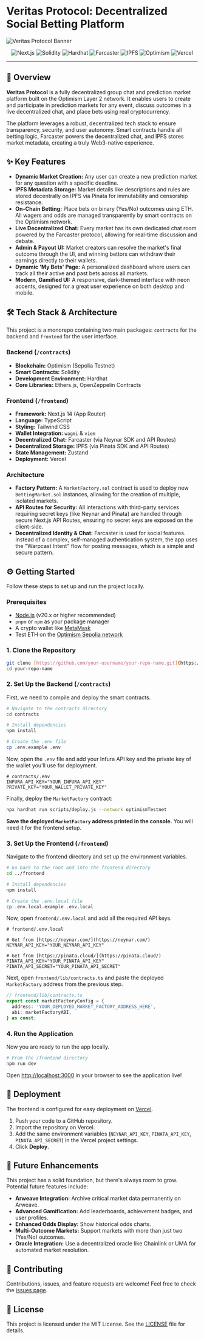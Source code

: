 # Veritas Protocol: Decentralized Social Betting Platform

![Veritas Protocol Banner](https://placehold.co/1200x400/1A2238/39FF14?text=Veritas+Protocol)

<p align="center">
  <img src="https://img.shields.io/badge/Next.js-000000?style=for-the-badge&logo=nextdotjs&logoColor=white" alt="Next.js">
  <img src="https://img.shields.io/badge/Solidity-363636?style=for-the-badge&logo=solidity&logoColor=white" alt="Solidity">
  <img src="https://img.shields.io/badge/Hardhat-222?style=for-the-badge&logo=hardhat&logoColor=white" alt="Hardhat">
  <img src="https://img.shields.io/badge/Farcaster-855DCD?style=for-the-badge&logo=farcaster&logoColor=white" alt="Farcaster">
  <img src="https://img.shields.io/badge/IPFS-65C2CB?style=for-the-badge&logo=ipfs&logoColor=white" alt="IPFS">
  <img src="https://img.shields.io/badge/Optimism-FF0420?style=for-the-badge&logo=optimism&logoColor=white" alt="Optimism">
  <img src="https://img.shields.io/badge/Vercel-000000?style=for-the-badge&logo=vercel&logoColor=white" alt="Vercel">
</p>

---

## 🚀 Overview

**Veritas Protocol** is a fully decentralized group chat and prediction market platform built on the Optimism Layer 2 network. It enables users to create and participate in prediction markets for any event, discuss outcomes in a live decentralized chat, and place bets using real cryptocurrency.

The platform leverages a robust, decentralized tech stack to ensure transparency, security, and user autonomy. Smart contracts handle all betting logic, Farcaster powers the decentralized chat, and IPFS stores market metadata, creating a truly Web3-native experience.

## ✨ Key Features

-   **Dynamic Market Creation:** Any user can create a new prediction market for any question with a specific deadline.
-   **IPFS Metadata Storage:** Market details like descriptions and rules are stored decentrally on IPFS via Pinata for immutability and censorship resistance.
-   **On-Chain Betting:** Place bets on binary (Yes/No) outcomes using ETH. All wagers and odds are managed transparently by smart contracts on the Optimism network.
-   **Live Decentralized Chat:** Every market has its own dedicated chat room powered by the Farcaster protocol, allowing for real-time discussion and debate.
-   **Admin & Payout UI:** Market creators can resolve the market's final outcome through the UI, and winning bettors can withdraw their earnings directly to their wallets.
-   **Dynamic 'My Bets' Page:** A personalized dashboard where users can track all their active and past bets across all markets.
-   **Modern, Gamified UI:** A responsive, dark-themed interface with neon accents, designed for a great user experience on both desktop and mobile.

## 🛠️ Tech Stack & Architecture

This project is a monorepo containing two main packages: `contracts` for the backend and `frontend` for the user interface.

### Backend (`/contracts`)

-   **Blockchain:** Optimism (Sepolia Testnet)
-   **Smart Contracts:** Solidity
-   **Development Environment:** Hardhat
-   **Core Libraries:** Ethers.js, OpenZeppelin Contracts

### Frontend (`/frontend`)

-   **Framework:** Next.js 14 (App Router)
-   **Language:** TypeScript
-   **Styling:** Tailwind CSS
-   **Wallet Integration:** `wagmi` & `viem`
-   **Decentralized Chat:** Farcaster (via Neynar SDK and API Routes)
-   **Decentralized Storage:** IPFS (via Pinata SDK and API Routes)
-   **State Management:** Zustand
-   **Deployment:** Vercel

### Architecture

-   **Factory Pattern:** A `MarketFactory.sol` contract is used to deploy new `BettingMarket.sol` instances, allowing for the creation of multiple, isolated markets.
-   **API Routes for Security:** All interactions with third-party services requiring secret keys (like Neynar and Pinata) are handled through secure Next.js API Routes, ensuring no secret keys are exposed on the client-side.
-   **Decentralized Identity & Chat:** Farcaster is used for social features. Instead of a complex, self-managed authentication system, the app uses the "Warpcast Intent" flow for posting messages, which is a simple and secure pattern.

## ⚙️ Getting Started

Follow these steps to set up and run the project locally.

### Prerequisites

-   [Node.js](https://nodejs.org/en/) (v20.x or higher recommended)
-   `pnpm` or `npm` as your package manager
-   A crypto wallet like [MetaMask](https://metamask.io/)
-   Test ETH on the [Optimism Sepolia network](https://faucet.quicknode.com/optimism/sepolia)

### 1. Clone the Repository

```bash
git clone [https://github.com/your-username/your-repo-name.git](https://github.com/your-username/your-repo-name.git)
cd your-repo-name
```

### 2. Set Up the Backend (`/contracts`)

First, we need to compile and deploy the smart contracts.

```bash
# Navigate to the contracts directory
cd contracts

# Install dependencies
npm install

# Create the .env file
cp .env.example .env
```

Now, open the `.env` file and add your Infura API key and the private key of the wallet you'll use for deployment.

```dotenv
# contracts/.env
INFURA_API_KEY="YOUR_INFURA_API_KEY"
PRIVATE_KEY="YOUR_WALLET_PRIVATE_KEY"
```

Finally, deploy the `MarketFactory` contract:

```bash
npx hardhat run scripts/deploy.js --network optimismTestnet
```

**Save the deployed `MarketFactory` address printed in the console.** You will need it for the frontend setup.

### 3. Set Up the Frontend (`/frontend`)

Navigate to the frontend directory and set up the environment variables.

```bash
# Go back to the root and into the frontend directory
cd ../frontend

# Install dependencies
npm install

# Create the .env.local file
cp .env.local.example .env.local
```

Now, open `frontend/.env.local` and add all the required API keys.

```dotenv
# frontend/.env.local

# Get from [https://neynar.com/](https://neynar.com/)
NEYNAR_API_KEY="YOUR_NEYNAR_API_KEY"

# Get from [https://pinata.cloud/](https://pinata.cloud/)
PINATA_API_KEY="YOUR_PINATA_API_KEY"
PINATA_API_SECRET="YOUR_PINATA_API_SECRET"
```

Next, open `frontend/lib/contracts.ts` and paste the deployed `MarketFactory` address from the previous step.

```ts
// frontend/lib/contracts.ts
export const marketFactoryConfig = {
  address: 'YOUR_DEPLOYED_MARKET_FACTORY_ADDRESS_HERE',
  abi: marketFactoryABI,
} as const;
```

### 4. Run the Application

Now you are ready to run the app locally.

```bash
# From the /frontend directory
npm run dev
```

Open [http://localhost:3000](http://localhost:3000) in your browser to see the application live!

## 🚀 Deployment

The frontend is configured for easy deployment on [Vercel](https://vercel.com/).

1.  Push your code to a GitHub repository.
2.  Import the repository on Vercel.
3.  Add the same environment variables (`NEYNAR_API_KEY`, `PINATA_API_KEY`, `PINATA_API_SECRET`) in the Vercel project settings.
4.  Click **Deploy**.

## 🔮 Future Enhancements

This project has a solid foundation, but there's always room to grow. Potential future features include:
-   **Arweave Integration:** Archive critical market data permanently on Arweave.
-   **Advanced Gamification:** Add leaderboards, achievement badges, and user profiles.
-   **Enhanced Odds Display:** Show historical odds charts.
-   **Multi-Outcome Markets:** Support markets with more than just two (Yes/No) outcomes.
-   **Oracle Integration:** Use a decentralized oracle like Chainlink or UMA for automated market resolution.

## 🤝 Contributing

Contributions, issues, and feature requests are welcome! Feel free to check the [issues page](https://github.com/your-username/your-repo-name/issues).

## 📄 License

This project is licensed under the MIT License. See the [LICENSE](LICENSE) file for details.
